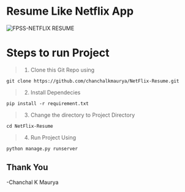 # Resume Like Netflix App
![FPSS-NETFLIX RESUME](https://github.com/chanchalkmaurya/NetFlix-Resume/assets/73050886/31788617-5029-46c8-bce3-82783e97bf0b)


# Steps to run Project
> 1. Clone this Git Repo using
```
git clone https://github.com/chanchalkmaurya/NetFlix-Resume.git
```

> 2. Install Dependecies
```
pip install -r requirement.txt
```

> 3. Change the directory to Project Directory
```
cd NetFlix-Resume
```

> 4. Run Project Using
```
python manage.py runserver
```




 ## Thank You
-Chanchal K Maurya
